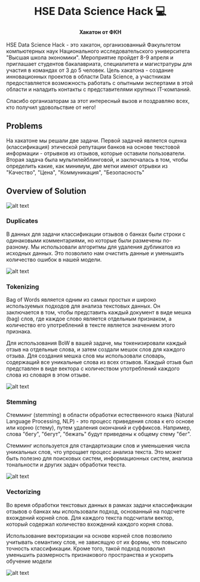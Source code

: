 <div align="center">
  <br>
  <h1>HSE Data Science Hack 💻</h1>
  <strong>Хакатон от ФКН</strong>
</div>
<br
    
HSE Data Science Hack - это хакатон, организованный Факультетом компьютерных наук Национального исследовательского университета "Высшая школа экономики". Мероприятие пройдет 8-9 апреля и приглашает студентов бакалавриата, специалитета и магистратуры для участия в командах от 3 до 5 человек. Цель хакатона - создание инновационных проектов в области Data Science, а участникам предоставляется возможность работать с опытными экспертами в этой области и наладить контакты с представителями крупных IT-компаний.
    
Спасибо организаторам за этот интересный вызов и поздравляю всех, кто получил удовольствие от него!
    
## Problems

На хакатоне мы решали две задачи. Первой задачей является оценка (классификация) этической репутации банков на основе текстовой информации - отрывков из отзывов, которые оставили пользователи. Вторая задача была мультилейблинговой, и заключалась в том, чтобы определить какие, как минимум, две метки имеют отрывки из "Качество", "Цена", "Коммуникация", "Безопасность"

## Overview of Solution

![alt text](https://i.imgur.com/RaAR5pp.png)

### Duplicates

В данных для задачи классификации отзывов о банках были строки с одинаковыми комментариями, но которые были размечены по-разному. Мы использовали алгоритмы для удаления дубликатов из исходных данных. Это позволило нам очистить данные и уменьшить количество ошибок в нашей модели.
    
![alt text](https://i.imgur.com/Uz3dbsL.png)

### Tokenizing

Bag of Words является одним из самых простых и широко используемых подходов для анализа текстовых данных. Он заключается в том, чтобы представить каждый документ в виде мешка (bag) слов, где каждое слово является отдельным признаком, а количество его употреблений в тексте является значением этого признака.

Для использования BoW в вашей задаче, мы токенизировали каждый отзыв на отдельные слова, и затем создали мешок слов для каждого отзыва. Для создания мешка слов мы использовали словарь, содержащий все уникальные слова из всех отзывов. Каждый отзыв был представлен в виде вектора с количеством употреблений каждого слова из словаря в этом отзыве.
    
![alt text](https://miro.medium.com/v2/resize:fit:600/format:webp/0*JpqZhCNsQ_OGaRkB.jpg)

### Stemming
Стемминг (stemming) в области обработки естественного языка (Natural Language Processing, NLP) - это процесс приведения слова к его основе или корню (стему), путем удаления окончаний и суффиксов. Например, слова "бегу", "бегут", "бежать" будут приведены к общему стему "бег".

Стемминг используется для стандартизации слов и уменьшения числа уникальных слов, что упрощает процесс анализа текста. Это может быть полезно для поисковых систем, информационных систем, анализа тональности и других задач обработки текста.   

![alt text](https://qph.cf2.quoracdn.net/main-qimg-187b045c480fa7c0b16869daa0661b5a)

### Vectorizing

Во время обработки текстовых данных в рамках задачи классификации отзывов о банках мы использовали подход, основанный на подсчете вхождений корней слов. Для каждого текста подсчитали вектор, который содержал количество вхождений каждого корня слова.

Использование векторизации на основе корней слов позволило учитывать семантику слов, не зависящую от их формы, что повысило точность классификации. Кроме того, такой подход позволил уменьшить размерность признакового пространства и ускорить обучение модели
  
![alt text](https://i.imgur.com/a9DKauX.png)

    
